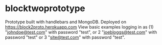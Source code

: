 # blocktwoprototype
Prototype built with handlebars and MongoDB.  Deployed on https://block2proto.herokuapp.com
View basic examples logging in as (1) "johndoe@test.com" with password "test", or 2 "joebloggs@test.com" with password "test" or 3 "site@test.com" with password "test".  
